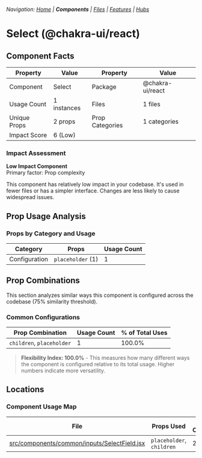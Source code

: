 
*Navigation: [Home](../../index.md) | **Components** | [Files](../../files.md) | [Features](../../features.md) | [Hubs](../../hubs.md)*



# Select (@chakra-ui/react)

## Component Facts

| Property | Value | Property | Value |
|----------|-------|----------|-------|
| Component | Select | Package | @chakra-ui/react |
| Usage Count | 1 instances | Files | 1 files |
| Unique Props | 2 props | Prop Categories | 1 categories |
| Impact Score | 6 (Low) | | |

### Impact Assessment

**Low Impact Component**  
Primary factor: Prop complexity

This component has relatively low impact in your codebase. It&#x27;s used in fewer files or has a simpler interface. Changes are less likely to cause widespread issues.

## Prop Usage Analysis

### Props by Category and Usage

| Category | Props | Usage Count |
|----------|-------|-------------|
| Configuration | `placeholder` (1) | 1 |

## Prop Combinations

This section analyzes similar ways this component is configured across the codebase (75% similarity threshold).

### Common Configurations

| Prop Combination | Usage Count | % of Total Uses |
|------------------|-------------|----------------|
| `children`, `placeholder` | 1 | 100.0% |

> **Flexibility Index: 100.0%** - This measures how many different ways the component is configured relative to its total usage. Higher numbers indicate more versatility.

## Locations

### Component Usage Map

| File | Props Used | Prop Categories |
|------|------------|----------------|
| [src/components/common/inputs/SelectField.jsx](https://github.com/star4beam/react-import-analyzer/blob/main/test-project/src/components/common/inputs/SelectField.jsx) | `placeholder`, `children` | 2 |

